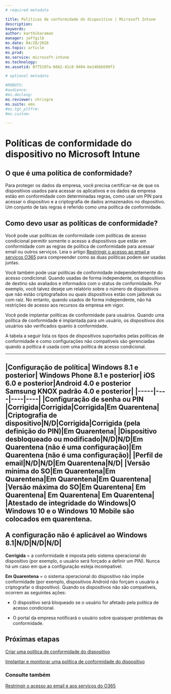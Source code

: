 ```yaml
---
# required metadata

title: Políticas de conformidade do dispositivo | Microsoft Intune
description:
keywords:
author: karthikaraman
manager: jeffgilb
ms.date: 04/28/2016
ms.topic: article
ms.prod:
ms.service: microsoft-intune
ms.technology:
ms.assetid: 0775107a-6662-41c8-9404-be14bbb599f3

# optional metadata

#ROBOTS:
#audience:
#ms.devlang:
ms.reviewer: chrisgre
ms.suite: ems
#ms.tgt_pltfrm:
#ms.custom:

---
```


# Políticas de conformidade do dispositivo no Microsoft Intune
## O que é uma política de conformidade?
Para proteger os dados da empresa, você precisa certificar-se de que os dispositivos usados para acessar os aplicativos e os dados da empresa estão em conformidade com determinadas regras, como usar um PIN para acessar o dispositivo e a criptografia de dados armazenados no dispositivo. Um conjunto de tais regras é referido como uma política de conformidade.

## Como devo usar as políticas de conformidade?
Você pode usar políticas de conformidade com políticas de acesso condicional permitir somente o acesso a dispositivos que estão em conformidade com as regras de política de conformidade para acessar email ou outros serviços. Leia o artigo [Restringir o acesso ao email e serviços O365](restrict-access-to-email-and-o365-services-with-microsoft-intune.md) para compreender como as duas políticas podem ser usadas juntas.

Você também pode usar políticas de conformidade independentemente do acesso condicional. Quando usadas de forma independente, os dispositivos de destino são avaliados e informados com o status de conformidade. Por exemplo, você talvez deseje um relatório sobre o número de dispositivos que não estão criptografados ou quais dispositivos estão com jailbreak ou com raiz. No entanto, quando usados de forma independente, não há restrições de acesso aos recursos da empresa em vigor.

Você pode implantar políticas de conformidade para usuários. Quando uma política de conformidade é implantada para um usuário, os dispositivos dos usuários são verificados quanto à conformidade.

A tabela a seguir lista os tipos de dispositivos suportados pelas políticas de conformidade e como configurações não compatíveis são gerenciadas quando a política é usada com uma política de acesso condicional.

--------------

|Configuração de política| Windows 8.1 e posterior| Windows Phone 8.1 e posterior| iOS 6.0 e posterior|Android 4.0 e posterior<br/>Samsung KNOX padrão 4.0 e posterior|
|-----|----|----|----|
|**Configuração de senha ou PIN** |Corrigida|Corrigida|Corrigida|Em Quarentena|
|**Criptografia de dispositivo**|N/D|Corrigida|Corrigida (pela definição do PIN)|Em Quarentena|
|**Dispositivo desbloqueado ou modificado**|N/D|N/D|Em Quarentena (não é uma configuração)|Em Quarentena (não é uma configuração)|
|**Perfil de email**|N/D|N/D|Em Quarentena|N/D|
|**Versão mínima do SO**|Em Quarentena|Em Quarentena|Em Quarentena|Em Quarentena|
|**Versão máxima do SO**|Em Quarentena| Em Quarentena| Em Quarentena| Em Quarentena|
|**Atestado de integridade do Windows**|O Windows 10 e o Windows 10 Mobile são colocados em quarentena.<br /><br />A configuração não é aplicável ao Windows 8.1|N/D|N/D|N/D|
--------------
**Corrigida** = a conformidade é imposta pelo sistema operacional do dispositivo (por exemplo, o usuário será forçado a definir um PIN).  Nunca há um caso em que a configuração esteja incompatível.

**Em Quarentena** = o sistema operacional do dispositivo não impõe conformidade (por exemplo, dispositivos Android não forçam o usuário a criptografar o dispositivo). Quando os dispositivos não são compatíveis, ocorrem as seguintes ações:

-   O dispositivo será bloqueado se o usuário for afetado pela política de acesso condicional.

-   O portal da empresa notificará o usuário sobre quaisquer problemas de conformidade.

## Próximas etapas
[Criar uma política de conformidade do dispositivo](create-a-device-compliance-policy-in-microsoft-intune.md)

[Implantar e monitorar uma política de conformidade do dispositivo](deploy-and-monitor-a-device-compliance-policy-in-microsoft-intune.md)

### Consulte também
[Restringir o acesso ao email e aos serviços do O365](restrict-access-to-email-and-o365-services-with-microsoft-intune.md)


<!--HONumber=Jun16_HO2-->


